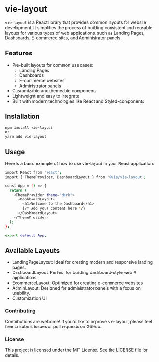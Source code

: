 # vie-layout

`vie-layout` is a React library that provides common layouts for website development. It simplifies the process of building consistent and reusable layouts for various types of web applications, such as Landing Pages, Dashboards, E-commerce sites, and Administrator panels.

## Features

- Pre-built layouts for common use cases:
  - Landing Pages
  - Dashboards
  - E-commerce websites
  - Administrator panels
- Customizable and themeable components
- Lightweight and easy to integrate
- Built with modern technologies like React and Styled-components

## Installation

```bash
npm install vie-layout
or
yarn add vie-layout
``` 
## Usage
Here is a basic example of how to use vie-layout in your React application:

```bash
import React from 'react';
import { ThemeProvider, DashboardLayout } from '@vie/vie-layout';

const App = () => {
  return (
    <ThemeProvider theme="dark">
      <DashboardLayout>
        <h1>Welcome to the Dashboard</h1>
        {/* Add your content here */}
      </DashboardLayout>
    </ThemeProvider>
  );
};

export default App;
```

## Available Layouts
- LandingPageLayout: Ideal for creating modern and responsive landing pages.
- DashboardLayout: Perfect for building dashboard-style web # applications.
- EcommerceLayout: Optimized for creating e-commerce websites.
- AdminLayout: Designed for administrator panels with a focus on usability.
- Customization UI

### Contributing
Contributions are welcome! If you'd like to improve vie-layout, please feel free to submit issues or pull requests on GitHub.

### License
This project is licensed under the MIT License. See the LICENSE file for details.





